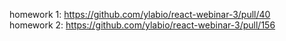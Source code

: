 homework 1: https://github.com/ylabio/react-webinar-3/pull/40 <br>
homework 2: https://github.com/ylabio/react-webinar-3/pull/156 <br>

